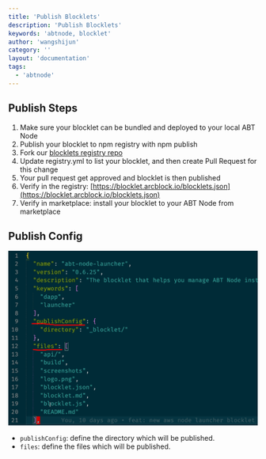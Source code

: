 ```yaml
---
title: 'Publish Blocklets'
description: 'Publish Blocklets'
keywords: 'abtnode, blocklet'
author: 'wangshijun'
category: ''
layout: 'documentation'
tags:
  - 'abtnode'
---
```


## Publish Steps

1. Make sure your blocklet can be bundled and deployed to your local ABT Node
2. Publish your blocklet to npm registry with npm publish
3. Fork our [blocklets registry repo](https://github.com/arcblock/blocklets)
4. Update registry.yml to list your blocklet, and then create Pull Request for this change
5. Your pull request get approved and blocklet is then published
6. Verify in the registry: [https://blocklet.arcblock.io/blocklets.json](https://blocklet.arcblock.io/blocklets.json)
7. Verify in marketplace: install your blocklet to your ABT Node from marketplace

## Publish Config

![](./images/publish-blocklets-1.png)

- `publishConfig`: define the directory which will be published.
- `files`: define the files which will be published.
